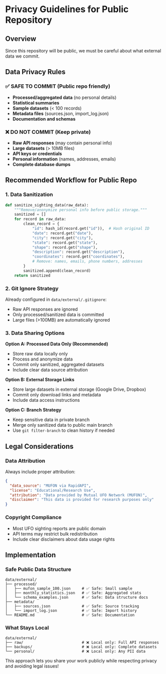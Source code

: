 # Privacy Guidelines for Public Repository

## Overview
Since this repository will be public, we must be careful about what external data we commit.

## Data Privacy Rules

### ✅ SAFE TO COMMIT (Public repo friendly)
- **Processed/aggregated data** (no personal details)
- **Statistical summaries** 
- **Sample datasets** (< 100 records)
- **Metadata files** (sources.json, import_log.json)
- **Documentation and schemas**

### ❌ DO NOT COMMIT (Keep private)
- **Raw API responses** (may contain personal info)
- **Large datasets** (> 10MB files)
- **API keys or credentials**
- **Personal information** (names, addresses, emails)
- **Complete database dumps**

## Recommended Workflow for Public Repo

### 1. Data Sanitization
```python
def sanitize_sighting_data(raw_data):
    """Remove/anonymize personal info before public storage."""
    sanitized = []
    for record in raw_data:
        clean_record = {
            "id": hash_id(record.get("id")),  # Hash original ID
            "date": record.get("date"),
            "city": record.get("city"),
            "state": record.get("state"),
            "shape": record.get("shape"),
            "description": record.get("description"),
            "coordinates": record.get("coordinates"),
            # Remove: names, emails, phone numbers, addresses
        }
        sanitized.append(clean_record)
    return sanitized
```

### 2. Git Ignore Strategy
Already configured in `data/external/.gitignore`:
- Raw API responses are ignored
- Only processed/sanitized data is committed
- Large files (>100MB) are automatically ignored

### 3. Data Sharing Options

**Option A: Processed Data Only (Recommended)**
- Store raw data locally only
- Process and anonymize data
- Commit only sanitized, aggregated datasets
- Include clear data source attribution

**Option B: External Storage Links**
- Store large datasets in external storage (Google Drive, Dropbox)
- Commit only download links and metadata
- Include data access instructions

**Option C: Branch Strategy**
- Keep sensitive data in private branch
- Merge only sanitized data to public main branch
- Use `git filter-branch` to clean history if needed

## Legal Considerations

### Data Attribution
Always include proper attribution:
```json
{
  "data_source": "MUFON via RapidAPI",
  "license": "Educational/Research Use",
  "attribution": "Data provided by Mutual UFO Network (MUFON)",
  "disclaimer": "This data is provided for research purposes only"
}
```

### Copyright Compliance
- Most UFO sighting reports are public domain
- API terms may restrict bulk redistribution
- Include clear disclaimers about data usage rights

## Implementation

### Safe Public Data Structure
```
data/external/
├── processed/
│   ├── mufon_sample_100.json     # ✅ Safe: Small sample
│   ├── monthly_statistics.json   # ✅ Safe: Aggregated stats
│   └── schema_examples.json      # ✅ Safe: Data structure docs
├── metadata/
│   ├── sources.json              # ✅ Safe: Source tracking
│   └── import_log.json           # ✅ Safe: Import history
└── README.md                     # ✅ Safe: Documentation
```

### What Stays Local
```
data/external/
├── raw/                          # ❌ Local only: Full API responses
├── backups/                      # ❌ Local only: Complete datasets  
└── personal/                     # ❌ Local only: Any PII data
```

This approach lets you share your work publicly while respecting privacy and avoiding legal issues!